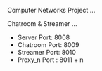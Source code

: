Computer Networks Project ...

Chatroom & Streamer ...

+ Server Port: 8008
+ Chatroom Port: 8009
+ Streamer Port: 8010
+ Proxy_n Port : 8011 + n